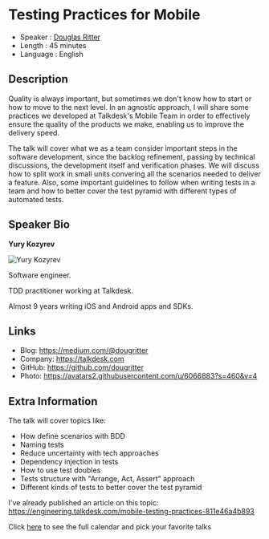 Testing Practices for Mobile
=================================================

* Speaker   : [Douglas Ritter](https://pixels.camp/doug_ritter)
* Length    : 45 minutes
* Language  : English

Description
-----------

Quality is always important, but sometimes we don't know how to start or how to move to the next level. In an agnostic approach, I will share some practices we developed at Talkdesk's Mobile Team in order to effectively ensure the quality of the products we make, enabling us to improve the delivery speed.

The talk will cover what we as a team consider important steps in the software development, since the backlog refinement, passing by technical discussions, the development itself and verification phases. We will discuss how to split work in small units convering all the scenarios needed to deliver a feature. Also, some important guidelines to follow when writing tests in a team and how to better cover the test pyramid with different types of automated tests.

Speaker Bio
-----------

**Yury Kozyrev**

![Yury Kozyrev](https://avatars3.githubusercontent.com/u/5797393?v=4)

Software engineer.

TDD practitioner working at Talkdesk.

Almost 9 years writing iOS and Android apps and SDKs.

Links
-----

* Blog: https://medium.com/@dougritter
* Company: https://talkdesk.com
* GitHub: https://github.com/dougritter 
* Photo: https://avatars2.githubusercontent.com/u/6066883?s=460&v=4 

Extra Information
-----------------

The talk will cover topics like:

- How define scenarios with BDD
- Naming tests
- Reduce uncertainty with tech approaches
- Dependency injection in tests
- How to use test doubles
- Tests structure with "Arrange, Act, Assert" approach
- Different kinds of tests to better cover the test pyramid

I've already published an article on this topic: https://engineering.talkdesk.com/mobile-testing-practices-811e46a4b893

Click [here][1] to see the full calendar and pick your favorite talks

[1]: https://pixels.camp/schedule/
